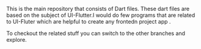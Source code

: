 This is the main repository that consists of Dart files. These dart files are based on the subject of UI-Flutter.I would do few programs that are related to UI-Fluter which are helpful to create any frontedn project app
.

To checkout the related stuff you can switch to the other branches and explore.
